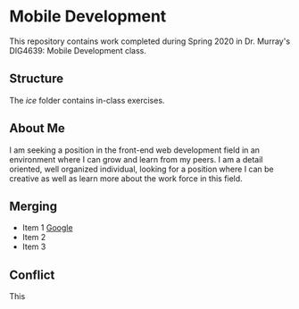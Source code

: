 # Mobile Development
This repository contains work completed during Spring 2020 in Dr. Murray's DIG4639: Mobile Development class.

## Structure
The *ice* folder contains in-class exercises. 

## About Me
I am seeking a position in the front-end web development field in an environment where I can grow and learn from my peers. I am a detail oriented, well organized individual, looking for a position where I can be creative as well as learn more about the work force in this field.

## Merging
- Item 1 [Google](www.google.com)
- Item 2
- Item 3

 
## Conflict
This
